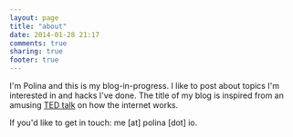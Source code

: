 ```yaml
---
layout: page
title: "about"
date: 2014-01-28 21:17
comments: true
sharing: true
footer: true
---
```


I'm Polina and this is my blog-in-progress. I like to post about topics I'm interested in and hacks I've done. The title of my blog is inspired from an amusing [TED talk](http://www.ted.com/talks/jonathan_zittrain_the_web_is_a_random_act_of_kindness) on how the internet works.

If you'd like to get in touch: me [at] polina [dot] io.

